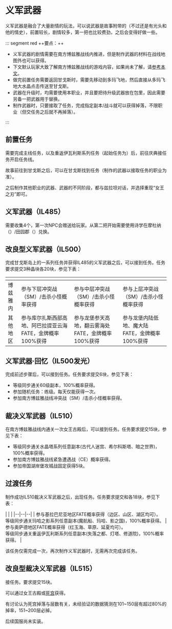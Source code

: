 # 义军武器
<FloatTOC /> 

义军武器是融合了大量剧情的玩法，可以说武器是故事附带的（不过还是有光头和他的情史），前置较长，剧情较多，第一把也比较费劲，之后会变得好做一些。

::: segment red
++要点：++

- 义军武器的剧情需要在南方博兹雅战线内推进，但是制作武器的材料在战线地图外也可以获得。
- 下文默认玩家大致了解南方博兹雅战线的游戏内容，如果尚未了解，请[参考本文](./bozjan.md)。
- 做完前置任务需要返回甘戈斯时，需要先移动到多玛飞地，然后直接从多玛飞地大水晶点击传送至甘戈斯。
- 武器在升级时，均需要使用本职业，并且要把待升级武器放在包里，因此需要另备一把武器用于替换。
- 制作武器时，只要接取了任务，完成指定副本/战斗就可以获得掉落，不限职业（但交任务之后就不再掉落）。

:::

## 前置任务

需要完成主线任务<quest name="暗影之逆焰" />，以及重返伊瓦利斯系列任务（起始任务为<quest name="被通缉的剧团" />）后，前往<Pos name="黄金港" :x="12.2" :y="12.3" />庆典接任务<quest name="失传的圣遗物" type="plus"/>开启任务线。

故事前往到甘戈斯之后，可以在甘戈斯找到任务<quest name="重现“女王之刃”" type="plus"/>（制作的武器以接取任务的职业为准）。

之后制作其他职业的武器、武器的不同阶段，都与兹拉坦<Pos name="甘戈斯" :x="6.1" :y="4.9" />对话，并选择重现“女王之刃”即可。

## 义军武器（IL485）

需要收集4个<item name="萨维奈灵鳞粉" />，第一次NPC会赠送给玩家。从第二把开始需要使用诗学在摩杜纳（<Pos name="摩杜纳" :x="22.7" :y="6.7" />）/田园郡（<Pos name="田园郡" :x="5.8" :y="5.3" />）兑换。

## 改良型义军武器（IL500）

完成甘戈斯岛上的一系列任务并获得IL485的义军武器之后，可以接到任务<quest name="将记忆固定在义军武器之上" type="plus"/>。任务要求提交3种晶块各20块，参见下表：

|  | <item name="烦恼的记忆晶块" /> | <item name="悲伤的记忆晶块" /> | <item name="恐惧的记忆晶块" /> | 
|--|--|--|--|
| 博兹雅内 | 参与下层冲突战（SM）/击杀小怪概率获得 | 参与中层冲突战（SM）/击杀小怪概率获得 | 参与上层冲突战（SM）/击杀小怪概率获得 |
| 其他地区 | 参与库尔扎斯西部高地、阿巴拉提亚云海FATE，金牌概率100%获得 | 参与龙堡参天高地，翻云雾海处FATE，金牌概率100%获得 | 参与龙堡内陆低地、魔大陆FATE，金牌概率100%获得 |

## 义军武器·回忆（IL500发光）

完成前述步骤后，可以接到任务<quest name="将勇猛的记忆固定在义军武器之上" type="plus"/>。任务要求提交<item name="勇猛的记忆晶块" />6块，参见下表：

- 等级同步通关60级副本，100%概率获得。
- 参加随机任务：练级。每天仅能获得一次。
- 参加南方博兹雅战线冲突战（SM）/击杀小怪概率获得。

## 裁决义军武器（IL510）

在南方博兹雅战线内通关一次女王古殿后，可以接到任务<quest name="义军武器，变形" type="plus"/>。任务要求提交<item name="厌恶的记忆晶块" />15块，参见下表：

- 等级同步通关水晶塔系列任意副本(古代人迷宫、希尔科斯塔、暗之世界)，100%概率获得。
- 参加南方博兹雅战线紧急遭遇战（CE）概率获得。
- 参加帝国湖岸堡攻城战固定获得5块。

## 过渡任务

制作成功IL510裁决义军武器之后，出现任务<quest name="球状物体，前来救急" type="plus"/>。任务要求提交<item name="不祥的记忆晶块" />和<item name="忌讳的记忆晶块" />各18块，参见下表：

| <item name="不祥的记忆晶块" /> | <item name="忌讳的记忆晶块" /> |
|--|--|--|
| 参与基拉巴尼亚地区FATE概率获得（边区、山区、湖区均可）。<br>等级同步通关玛哈之影系列任意副本(魔航船、玛哈、影之国)，100%概率获得。 | 参与奥萨德地区FATE概率获得（红玉海、草原、延夏均可）。<br>等级同步通关重返伊瓦利斯系列任意副本(失落之都、灯塔、修道院)，100%概率获得。 |

该任务仅需完成一次，再次制作义军武器时，无需再次完成该任务。

## 改良型裁决义军武器（IL515）

接任务<quest name="义军武器的崭新未来" type="plus"/>。要求提交15块<item name="被丢掉的遗物" />。

可以通过女王古殿或[死宫](/topic/dd.md)获得。

有讨论认为死宫掉落与层数有关，未经验证的数据猜测在101~150层有超过80%的掉率，151~200层必掉。

后续国服尚未实装。

<!--

  ## 过渡任务2
  
  3个任务，每个任务提交2种道具各30个，参见下表：

  - <quest name="霊薬の特別取引" type="plus"/>
    - <item name="超小型シャフト" />：ザトゥノル高原南方的SM获得，等级同步通关亚历山大系列前两层（启动1、2；律动1、2；天动1、2），100%概率获得。
    - <item name="超小型スプリング" />：ザトゥノル高原南方的CE获得（一次2个），等级同步通关亚历山大系列后两层（启动3、4；律动3、4；天动3、4），100%概率获得。
  - <quest name="特殊合金の特別取引" type="plus"/>
    - <item name="激戦の戦闘記録:第1集" />：ザトゥノル高原南方的SM获得，等级同步通关欧米茄系列前两层（德尔塔1、2；西格玛1、2；阿尔法1、2），100%概率获得。
    - <item name="激戦の戦闘記録:第2集" />：ザトゥノル高原南方的CE获得（一次2个），等级同步通关欧米茄系列后两层（德尔塔3、4；西格玛3、4；阿尔法3、4），100%概率获得。
  - <quest name="術式の特別取引" type="plus"/>
    - <item name="重々しき記憶の一塊" />：ザトゥノル高原南方的SM获得，等级同步通关伊甸系列前两层（觉醒1、2；共鸣1、2；再生1、2），100%概率获得。
    - <item name="荒々しき記憶の一塊" />：ザトゥノル高原南方的CE获得（一次2个），等级同步通关伊甸系列后两层（觉醒3、4；共鸣3、4；再生3、4），100%概率获得。

  该任务仅需完成一次，再次制作义军武器时，无需再次完成该任务。

  ## 义军武器（IL535）

  任务要求提交<item name="輝かしき激情の一塊" />15块，参见下表：

  - 通关女王古殿，一次可获得2个。
  - 通关ザトゥノル高原的旗艦ダル・リアータ攻略戦，可获得3歌
  - 同步状态下通关70级副本，100%概率获得。
  - 通关[天之御柱](/topic/dd.md)，通关后较低概率获得。

-->